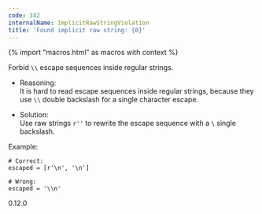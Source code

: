```yaml
---
code: 342
internalName: ImplicitRawStringViolation
title: 'Found implicit raw string: {0}'
---
```


{% import "macros.html" as macros with context %}

Forbid `\\` escape sequences inside regular strings.

  - Reasoning:  
    It is hard to read escape sequences inside regular strings, because
    they use `\\` double backslash for a single character escape.

  - Solution:  
    Use raw strings `r''` to rewrite the escape sequence with a `\`
    single backslash.

Example:

    # Correct:
    escaped = [r'\n', '\n']
    
    # Wrong:
    escaped = '\\n'

<div class="versionadded">

0.12.0

</div>